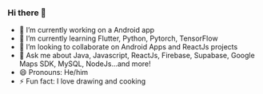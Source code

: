 ### Hi there 👋

<!--
**erickwgc/erickwgc** is a ✨ _special_ ✨ repository because its `README.md` (this file) appears on your GitHub profile.

Here are some ideas to get you started:
-->
- 🔭 I’m currently working on a Android app
- 🌱 I’m currently learning Flutter, Python, Pytorch, TensorFlow
- 👯 I’m looking to collaborate on Android Apps and ReactJs projects
- 💬 Ask me about Java, Javascript, ReactJs, Firebase, Supabase, Google Maps SDK, MySQL, NodeJs...and more!
- 😄 Pronouns: He/him
- ⚡ Fun fact: I love drawing and cooking


